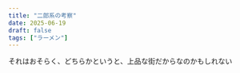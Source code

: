```yaml
---
title: "二郎系の考察"
date: 2025-06-19
draft: false
tags: ["ラーメン"]
---
```

それはおそらく、どちらかというと、上品な街だからなのかもしれない